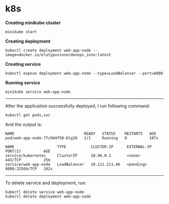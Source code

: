 # k8s

**Creating minikube cluster**

```
minikube start
```

**Creating deployment**

```
kubectl create deployment web-app-node --image=docker.io/elatypovinno/devops_inno:latest
```

**Creating service**

```
kubectl expose deployment web-app-node --type=LoadBalancer --port=8080
```

**Running service**

```
minikube service web-app-node
```

---

After the application successfully deployed, I run following command:

```
kubectl get pods,svc
```

And the output is:

```
NAME                               READY   STATUS    RESTARTS   AGE
pod/web-app-node-77c9d4f58-6lg28   1/1     Running   0          107s

NAME                   TYPE           CLUSTER-IP      EXTERNAL-IP   PORT(S)          AGE
service/kubernetes     ClusterIP      10.96.0.1       <none>        443/TCP          25m
service/web-app-node   LoadBalancer   10.111.211.46   <pending>     8080:32569/TCP   102s
```

---

To delete service and deployment, run:

```
kubectl delete service web-app-node
kubectl delete deployment web-app-node
```